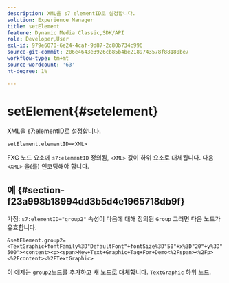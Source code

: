 ```yaml
---
description: XML을 s7 elementID로 설정합니다.
solution: Experience Manager
title: setElement
feature: Dynamic Media Classic,SDK/API
role: Developer,User
exl-id: 979e6070-6e24-4caf-9d87-2c80b734c996
source-git-commit: 206e4643e3926cb85b4be2189743578f88180be7
workflow-type: tm+mt
source-wordcount: '63'
ht-degree: 1%

---
```


# setElement{#setelement}

XML을 s7:elementID로 설정합니다.

`setElement.elementID=<XML>`

FXG 노드 요소에 `s7:elementID` 정의됨, `<XML>` 값이 하위 요소로 대체됩니다. 다음 `<XML>` 을(를) 인코딩해야 합니다.

## 예 {#section-f23a998b18994dd3b5d4e1965718db9f}

가정: `s7:elementID="group2"` 속성이 다음에 대해 정의됨 `Group` 그러면 다음 노드가 유효합니다.

`&setElement.group2=<TextGraphic+fontFamily%3D"DefaultFont"+fontSize%3D"50"+x%3D"20"+y%3D"500"><content><p><span>New+Text+Graphic+Tag+For+Demo<%2Fspan><%2Fp><%2Fcontent><%2FTextGraphic>`

이 예제는 `group2`노드를 추가하고 새 노드로 대체합니다. `TextGraphic` 하위 노드.
